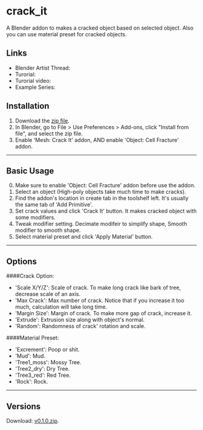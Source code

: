 # crack_it
A Blender addon to makes a cracked object based on selected object. Also you can use material preset for cracked objects.

## Links
* Blender Artist Thread:
* Turorial:
* Turorial video:
* Example Series: 

## Installation
1. Download the [zip file](https://github.com/squarednob/crack_it/raw/master/crack_it.zip).
2. In Blender, go to File > Use Preferences > Add-ons, click "Install from file", and select the zip file.
3. Enable 'Mesh: Crack It' addon, AND enable 'Object: Cell Fracture' addon.

---


## Basic Usage
0. Make sure to enable 'Object: Cell Fracture' addon before use the addon.
1. Select an object (High-poly objects take much time to make cracks).
2. Find the addon's location in create tab in the toolshelf left. It's usually the same tab of 'Add Primitive'.
3. Set crack values and click 'Crack It' button. It makes cracked object with some modifiers.
4. Tweak modifier setting. Decimate modifeir to simplify shape, Smooth modifier to smooth shape.
5. Select material preset and click 'Apply Material' button.

---


## Options
####Crack Option:
* 'Scale X/Y/Z': Scale of crack. To make long crack like bark of tree, decrease scale of an axis.
* 'Max Crack': Max number of crack. Notice that if you increase it too much, calculation will take long time.
* 'Margin Size': Margin of crack. To make more gap of crack, increase it.
* 'Extrude': Extrusion size along with object's normal.
* 'Random': Randomness of crack' rotation and scale.

####Material Preset:
* 'Excrement': Poop or shit.
* 'Mud': Mud.
* 'Tree1_moss': Mossy Tree.
* 'Tree2_dry': Dry Tree.
* 'Tree3_red': Red Tree.
* 'Rock': Rock.

---


## Versions
Download: [v0.1.0.zip](https://github.com/squarednob/crack_it/raw/master/crack_it.zip).